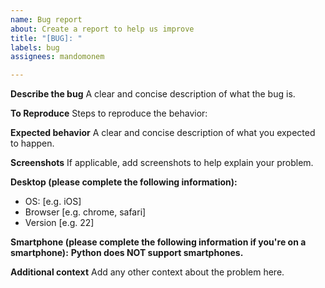 ```yaml
---
name: Bug report
about: Create a report to help us improve
title: "[BUG]: "
labels: bug
assignees: mandomonem

---
```


**Describe the bug**
A clear and concise description of what the bug is.

**To Reproduce**
Steps to reproduce the behavior:

**Expected behavior**
A clear and concise description of what you expected to happen.

**Screenshots**
If applicable, add screenshots to help explain your problem.

**Desktop (please complete the following information):**
 - OS: [e.g. iOS]
 - Browser [e.g. chrome, safari]
 - Version [e.g. 22]

**Smartphone (please complete the following information if you're on a smartphone):**
__Python does NOT support smartphones.__

**Additional context**
Add any other context about the problem here.
